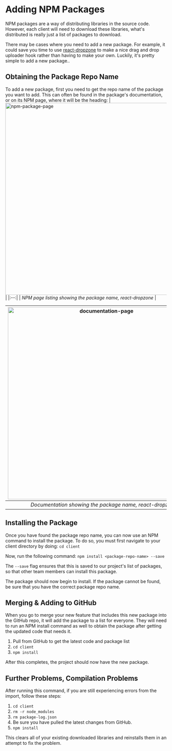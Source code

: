 # Adding NPM Packages
NPM packages are a way of distributing libraries in the source code. However, each client will need to download these libraries, what's distributed is really just a list of packages to download.

There may be cases where you need to add a new package. For example, it could save you time to use [react-dropzone](https://react-dropzone.js.org/) to make a nice drag and drop uploader hook rather than having to make your own. Luckily, it's pretty simple to add a new package..

## Obtaining the Package Repo Name

To add a new package, first you need to get the repo name of the package you want to add. This can often be found in the package's documentation, or on its NPM page, where it will be the heading:
| <img width="600" alt="npm-package-page" src="https://user-images.githubusercontent.com/14037442/139160615-a6035b7f-9c36-4caf-a799-bb15d5741d3e.png"> |
|:--:| 
| *NPM page listing showing the package name, react-dropzone* |

| <img width="600" alt="documentation-page" src="https://user-images.githubusercontent.com/14037442/139160622-7914f8fd-6ca5-404f-aefb-c8f105d11c0b.png"> |
|:--:| 
| *Documentation showing the package name, react-dropzone* |

## Installing the Package

Once you have found the package repo name, you can now use an NPM command to install the package. To do so, you must first navigate to your client directory by doing:
`cd client`

Now, run the following command:
`npm install <package-repo-name> --save`

The `--save` flag ensures that this is saved to our project's list of packages, so that other team members can install this package.

The package should now begin to install. If the package cannot be found, be sure that you have the correct package repo name.

## Merging & Adding to GitHub

When you go to merge your new feature that includes this new package into the GitHub repo, it will add the package to a list for everyone. They will need to run an NPM install command as well to obtain the package after getting the updated code that needs it.

1. Pull from GitHub to get the latest code and package list
2. `cd client`
3. `npm install`

After this completes, the project should now have the new package.

## Further Problems, Compilation Problems
After running this command, if you are still experiencing errors from the import, follow these steps:
1. `cd client`
2. `rm -r node_modules`
3. `rm package-log.json`
4. Be sure you have pulled the latest changes from GitHub.
5. `npm install`

This clears all of your existing downloaded libraries and reinstalls them in an attempt to fix the problem.

